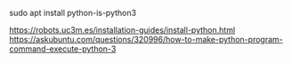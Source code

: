 sudo apt install python-is-python3

https://robots.uc3m.es/installation-guides/install-python.html
https://askubuntu.com/questions/320996/how-to-make-python-program-command-execute-python-3
